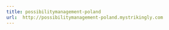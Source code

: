 ```yaml
---
title: possibilitymanagement-poland
url:  http://possibilitymanagement-poland.mystrikingly.com
---
```


